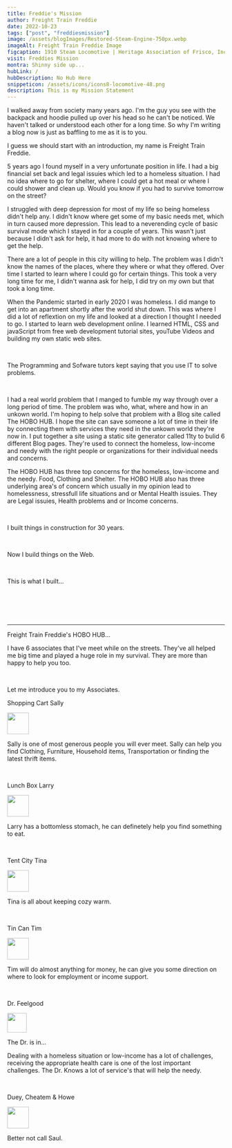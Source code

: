 ```yaml
---
title: Freddie's Mission
author: Freight Train Freddie
date: 2022-10-23
tags: ["post", "freddiesmission"]
image: /assets/blogImages/Restored-Steam-Engine-750px.webp
imageAlt: Freight Train Freddie Image
figcaption: 1910 Steam Locomotive | Heritage Association of Frisco, Inc
visit: Freddies Mission
montra: Shinny side up...
hubLink: /
hubDescription: No Hub Here
snippeticon: /assets/icons/icons8-locomotive-48.png
description: This is my Mission Statement
---
```

<p>
I walked away from society many years ago. I'm the guy you see with the backpack and hoodie pulled up over his head so he can't be noticed. We haven't talked or understood each other for a long time. So why I'm writing a blog now is just as baffling to me as it is to you. 
</p>
<p>
I guess we should start with an introduction, my name is Freight Train Freddie.
</p>
<p>
5 years ago I found myself in a very unfortunate position in life. I had a big financial set back and legal issuies which led to a homeless situation. I had no idea where to go for shelter, where I could get a hot meal or where I could shower and clean up. Would you know if you had to survive tomorrow on the street?
</p>
<p>
I struggled with deep depression for most of my life so being homeless didn't help any. I didn't know where get some of my basic needs met, which in turn caused more depression. This lead to a neverending cycle of basic survival mode which I stayed in for a couple of years. This wasn't just because I didn't ask for help, it had more to do with not knowing where to get the help.
</p>
<p>
There are a lot of people in this city willing to help. The problem was I didn't know the names of the places, where they where or what they offered. Over time I started to learn where I could go for certain things. This took a very long time for me, I didn't wanna ask for help, I did try on my own but that took a long time.
</p>
<p>
When the Pandemic started in early 2020 I was homeless. I did mange to get into an apartment shortly after the world shut down. This was where I did a lot of reflextion on my life and looked at a direction I thought I needed to go. I started to learn web development online. I learned HTML, CSS and javaScript from free web development tutorial sites, youTube Videos and building my own static web sites.
</p>

<br>

<p>
The Programming and Sofware tutors kept saying that you use IT to solve problems.
</p>

<br>

<p>
I had a real world problem that I manged to fumble my way through over a long period of time. The problem was who, what, where and how in an unkown world. I'm hoping to help solve that problem with a Blog site called The HOBO HUB. I hope the site can save someone a lot of time in their life by connecting them with services they need in the unkown world they're now in. I put together a site using a static site generator called 11ty to bulid 6 different Blog pages. They're used to connect the homeless, low-income and needy with the right people or organizations for their individual needs and concerns.
</p>
<p>
The HOBO HUB has three top concerns for the homeless, low-income and the needy. Food, Clothing and Shelter. The HOBO HUB also has three underlying area's of concern which usually in my opinion lead to homelessness, stressfull life situations and or Mental Health issuies. They are Legal issuies, Health problems and or Income concerns.
</p>

<br>

<p>
I built things in construction for 30 years.
</p>

<br>

<p>
Now I build things on the Web.
</p>

<br>

<p>
This is what I built...
</p>

<pre>




</pre>

<hr>

<p class="subHeader">Freight Train Freddie's HOBO HUB...</p>
<div class="post__body">
<p>
I have 6 associates that I've meet while on the streets. They've all helped me big time and played a huge role in my survival. They are more than happy to help you too.
</p>
<br>
<p>Let me introduce you to my Associates.
<br>
<p class="subHeader">
Shopping Cart Sally
</p>
<img src="/assets/icons/icons8-jacket-48.png" width="50px" />
<p>
Sally is one of most generous people you will ever meet. Sally can help you find Clothing, Furniture, Household items, Transportation or finding the latest thrift items.
</p>
<br>
<p class="subHeader">
Lunch Box Larry
</p>
<img src="/assets/icons/icons8-hamper-48.png" width="50px" />
<p>
Larry has a bottomless stomach, he can definetely help you find something to eat.
</p>
<br>
<p class="subHeader">
Tent City Tina
</p>
<img src="/assets/icons/icons8-tent-64(1).png" width="50px" />
<p>
Tina is all about keeping cozy warm.
</p>
<br>
<p class="subHeader">
Tin Can Tim
</p>
<img src="/assets/icons/icons8-banknotes-48.png" width="50px" />
<p>
Tim will do almost anything for money, he can give you some direction on where to look for employment or income support.
</p>
<br>
<p class="subHeader">
Dr. Feelgood
</p>
<img src="/assets/icons/icons8-health-64.png" width="45px" />
<p>
The Dr. is in...
</p>
<p>
Dealing with a homeless situation or low-income has a lot of challenges, receiving the appropriate health care is one of the lost important challenges. The Dr. Knows a lot of service's that will help the needy.
</p>
<br>
<p class="subHeader">
Duey, Cheatem & Howe
</p>
<img src="/assets/icons/icons8-scales-66.png" width="50px" />
<p>
Better not call Saul.
</p>

